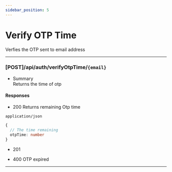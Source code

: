 ```yaml
---
sidebar_position: 5
---
```


# Verify OTP Time
Verfies the OTP sent to email address

***

### [POST]/api/auth/verifyOtpTime/`{email}`

- Summary  
Returns the time of otp

#### Responses

- 200 Returns remaining Otp time

`application/json`

```ts
{
  // The time remaining
  otpTime: number
}
```

- 201 

- 400 OTP expired

***